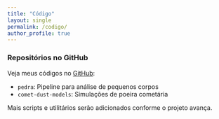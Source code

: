 ```yaml
---
title: "Código"
layout: single
permalink: /codigo/
author_profile: true
---
```


### Repositórios no GitHub

Veja meus códigos no [GitHub](https://github.com/marcalevangelista):

- `pedra`: Pipeline para análise de pequenos corpos
- `comet-dust-models`: Simulações de poeira cometária

Mais scripts e utilitários serão adicionados conforme o projeto avança.